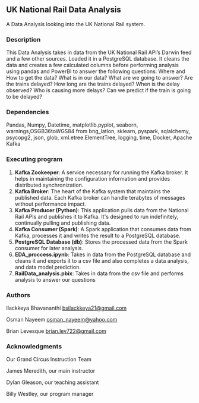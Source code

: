 ## UK National Rail Data Analysis
A Data Analysis looking into the UK National Rail system.
### Description
This Data Analysis takes in data from the UK National Rail API’s Darwin feed and a few other sources. Loaded it in a PostgreSQL database. It cleans the data and creates a few calculated columns before performing analysis using pandas and PowerBI to answer the following questions: Where and How to get the data? What is in our data? What are we going to answer? Are the trains delayed? How long are the trains delayed? When is the delay observed? Who is causing more delays? Can we predict if the train is going to be delayed?

### Dependencies
Pandas, Numpy, Datetime, matplotlib.pyplot, seaborn, warnings,OSGB36toWGS84 from bng_latlon, sklearn, pyspark, sqlalchemy, psycopg2, json, glob, xml.etree.ElementTree, logging, time, Docker, Apache Kafka
### Executing program
1. **Kafka Zookeeper**: A service necessary for running the Kafka broker. It helps in maintaining the configuration information and provides distributed synchronization.
2. **Kafka Broker**: The heart of the Kafka system that maintains the published data. Each Kafka broker can handle terabytes of messages without performance impact.
3. **Kafka Producer (Python)**: This application pulls data from the National Rail APIs and publishes it to Kafka. It's designed to run indefinitely, continually pulling and publishing data.
4. **Kafka Consumer (Spark)**: A Spark application that consumes data from Kafka, processes it and writes the result to a PostgreSQL database.
5. **PostgreSQL Database (db)**: Stores the processed data from the Spark consumer for later analysis.
6. **EDA_proccess.ipynb**: Takes in data from the PostgreSQL database and cleans it and exports it to a csv file and also completes a data analysis, and data model prediction.
7. **RailData_analysis.pbix**: Takes in data from the csv file and performs analysis to answer our questions
### Authors

Ilackkeya Bhavananthi bsilackkeya21@gmail.com

Osman Nayeem osman_nayeem@yahoo.com 

Brian Levesque brian.lev722@gmail.com

### Acknowledgments

Our Grand Circus Instruction Team 

James Meredith, our main instructor

Dylan Gleason, our teaching assistant

Billy Westley, our program manager

